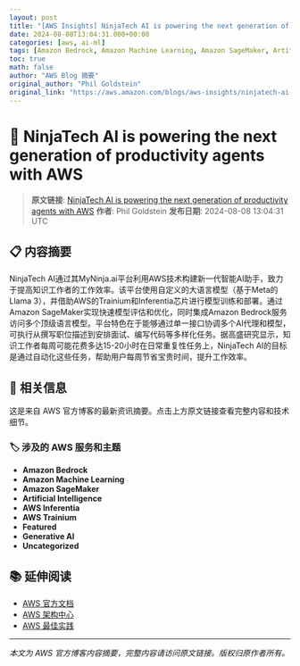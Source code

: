 ```yaml
---
layout: post
title: "[AWS Insights] NinjaTech AI is powering the next generation of productivity agents with AWS"
date: 2024-08-08T13:04:31.000+00:00
categories: [aws, ai-ml]
tags: [Amazon Bedrock, Amazon Machine Learning, Amazon SageMaker, Artificial Intelligence, AWS Inferentia, AWS Trainium, Featured, Generative AI, Uncategorized]
toc: true
math: false
author: "AWS Blog 摘要"
original_author: "Phil Goldstein"
original_link: "https://aws.amazon.com/blogs/aws-insights/ninjatech-ai-is-powering-the-next-generation-of-productivity-agents-with-aws/"
---
```


# 🤖 NinjaTech AI is powering the next generation of productivity agents with AWS

> **原文链接**: [NinjaTech AI is powering the next generation of productivity agents with AWS](https://aws.amazon.com/blogs/aws-insights/ninjatech-ai-is-powering-the-next-generation-of-productivity-agents-with-aws/)
> **作者**: Phil Goldstein
> **发布日期**: 2024-08-08 13:04:31 UTC

## 📋 内容摘要

NinjaTech AI通过其MyNinja.ai平台利用AWS技术构建新一代智能AI助手，致力于提高知识工作者的工作效率。该平台使用自定义的大语言模型（基于Meta的Llama 3），并借助AWS的Trainium和Inferentia芯片进行模型训练和部署。通过Amazon SageMaker实现快速模型评估和优化，同时集成Amazon Bedrock服务访问多个顶级语言模型。平台特色在于能够通过单一接口协调多个AI代理和模型，可执行从撰写职位描述到安排面试、编写代码等多样化任务。据高盛研究显示，知识工作者每周可能花费多达15-20小时在日常重复性任务上，NinjaTech AI的目标是通过自动化这些任务，帮助用户每周节省宝贵时间，提升工作效率。

## 🔗 相关信息

这是来自 AWS 官方博客的最新资讯摘要。点击上方原文链接查看完整内容和技术细节。

### 🏷️ 涉及的 AWS 服务和主题

- **Amazon Bedrock**
- **Amazon Machine Learning**
- **Amazon SageMaker**
- **Artificial Intelligence**
- **AWS Inferentia**
- **AWS Trainium**
- **Featured**
- **Generative AI**
- **Uncategorized**

## 📚 延伸阅读

- [AWS 官方文档](https://docs.aws.amazon.com/)
- [AWS 架构中心](https://aws.amazon.com/architecture/)
- [AWS 最佳实践](https://aws.amazon.com/architecture/well-architected/)

---

*本文为 AWS 官方博客内容摘要，完整内容请访问原文链接。版权归原作者所有。*
